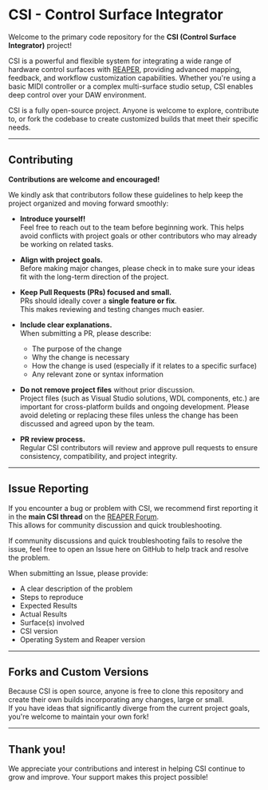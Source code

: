 # CSI - Control Surface Integrator

Welcome to the primary code repository for the **CSI (Control Surface Integrator)** project!

CSI is a powerful and flexible system for integrating a wide range of hardware control surfaces with [REAPER](https://www.reaper.fm/), providing advanced mapping, feedback, and workflow customization capabilities. Whether you're using a basic MIDI controller or a complex multi-surface studio setup, CSI enables deep control over your DAW environment.

CSI is a fully open-source project. Anyone is welcome to explore, contribute to, or fork the codebase to create customized builds that meet their specific needs.

---

## Contributing

**Contributions are welcome and encouraged!**

We kindly ask that contributors follow these guidelines to help keep the project organized and moving forward smoothly:

- **Introduce yourself!**  
  Feel free to reach out to the team before beginning work. This helps avoid conflicts with project goals or other contributors who may already be working on related tasks.

- **Align with project goals.**  
  Before making major changes, please check in to make sure your ideas fit with the long-term direction of the project.

- **Keep Pull Requests (PRs) focused and small.**  
  PRs should ideally cover a **single feature or fix**.  
  This makes reviewing and testing changes much easier.

- **Include clear explanations.**  
  When submitting a PR, please describe:
  - The purpose of the change
  - Why the change is necessary
  - How the change is used (especially if it relates to a specific surface)
  - Any relevant zone or syntax information

- **Do not remove project files** without prior discussion.  
  Project files (such as Visual Studio solutions, WDL components, etc.) are important for cross-platform builds and ongoing development. Please avoid deleting or replacing these files unless the change has been discussed and agreed upon by the team.

- **PR review process.**  
  Regular CSI contributors will review and approve pull requests to ensure consistency, compatibility, and project integrity.

---

## Issue Reporting

If you encounter a bug or problem with CSI, we recommend first reporting it in the **main CSI thread** on the [REAPER Forum](https://forum.cockos.com/).  
This allows for community discussion and quick troubleshooting.

If community discussions and quick troubleshooting fails to resolve the issue, feel free to open an Issue here on GitHub to help track and resolve the problem.

When submitting an Issue, please provide:
- A clear description of the problem
- Steps to reproduce
- Expected Results
- Actual Results
- Surface(s) involved
- CSI version
- Operating System and Reaper version

---

## Forks and Custom Versions

Because CSI is open source, anyone is free to clone this repository and create their own builds incorporating any changes, large or small.  
If you have ideas that significantly diverge from the current project goals, you're welcome to maintain your own fork!

---

## Thank you!

We appreciate your contributions and interest in helping CSI continue to grow and improve. Your support makes this project possible!
